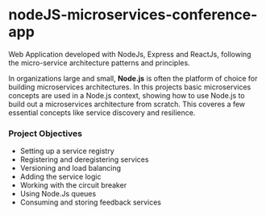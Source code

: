 # nodeJS-microservices-conference-app
Web Application developed with NodeJs, Express and ReactJs, following the micro-service architecture patterns and principles.

In organizations large and small, **Node.js** is often the platform of choice for building microservices architectures. In this projects basic microservices concepts are used in a Node.js context, showing how to use Node.js to build out a microservices architecture from scratch. This coveres a few  essential concepts like service discovery and resilience.  

### Project Objectives  

- Setting up a service registry
- Registering and deregistering services
- Versioning and load balancing
- Adding the service logic
- Working with the circuit breaker
- Using Node.Js queues
- Consuming and storing feedback services
